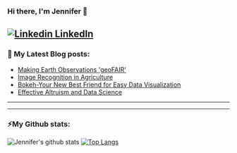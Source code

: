 

### Hi there, I'm Jennifer 👋
[![Linkedin](https://i.stack.imgur.com/gVE0j.png) LinkedIn](https://www.linkedin.com/in/jennifer-c-a0a84221b/)
---
### 📕 My Latest Blog posts:
<!-- BLOG-POST-LIST:START -->
- [Making Earth Observations 'geoFAIR'](https://medium.com/@cobbjennif/making-earth-observations-geofair-a13a86be0325)
- [Image Recognition in Agriculture](https://medium.com/@cobbjennif/image-recognition-in-agriculture-d61be0038c44)
- [Bokeh-Your New Best Friend for Easy Data Visualization](https://medium.com/@cobbjennif/bokeh-your-new-best-friend-for-easy-data-visualization-43b65e45a505)
- [Effective Altruism and Data Science](https://medium.com/@cobbjennif/effective-altruism-and-data-science-f62c5f99c5a2)

<!-- BLOG-POST-LIST:END -->
---
---
### ⚡My Github stats:
![Jennifer's github stats](https://github-readme-stats.vercel.app/api?username=houleyemballo&show_icons=true&title_color=ffc857&icon_color=8ac926&text_color=daf7dc&bg_color=151515&hide=["stars"])
[![Top Langs](https://github-readme-stats.vercel.app/api/top-langs/?username=houleyemballo&layout=compact&text_color=daf7dc&bg_color=151515)](https://github.com/houleyemballo/github-readme-stats)



<!--
**houleyemballo/houleyemballo** is a ✨ _special_ ✨ repository because its `README.md` (this file) appears on your GitHub profile.

Here are some ideas to get you started:

- 🔭 I’m currently working on ...
- 🌱 I’m currently learning ...
- 👯 I’m looking to collaborate on ...
- 🤔 I’m looking for help with ...
- 💬 Ask me about ...
- 📫 How to reach me: ...
- 😄 Pronouns: ...
- ⚡ Fun fact: ...

![mountains](https://github.com/houleyemballo/houleyemballo/blob/main/Wonderful%20Winter%20Email%20Header.png?raw=true)
-->
